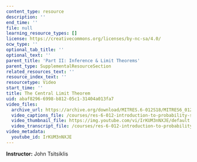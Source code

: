 ```yaml
---
content_type: resource
description: ''
end_time: ''
file: null
learning_resource_types: []
license: https://creativecommons.org/licenses/by-nc-sa/4.0/
ocw_type: ''
optional_tab_title: ''
optional_text: ''
parent_title: 'Part II: Inference & Limit Theorems'
parent_type: SupplementalResourceSection
related_resources_text: ''
resource_index_text: ''
resourcetype: Video
start_time: ''
title: The Central Limit Theorem
uid: abaf8296-6998-b812-05c1-31404a013fa7
video_files:
  archive_url: https://archive.org/download/MITRES.6-012S18/MITRES6_012S18_L19-02_300k.mp4
  video_captions_file: /courses/res-6-012-introduction-to-probability-spring-2018/fb33fd2531d25123905718853a906a52_IrKUM3nNXJE.vtt
  video_thumbnail_file: https://img.youtube.com/vi/IrKUM3nNXJE/default.jpg
  video_transcript_file: /courses/res-6-012-introduction-to-probability-spring-2018/7f4bafaeaf3fc2b5e4f88afb273f7d3d_IrKUM3nNXJE.pdf
video_metadata:
  youtube_id: IrKUM3nNXJE
---
```


**Instructor:** John Tsitsiklis

